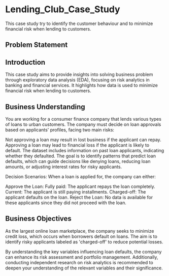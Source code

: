 # Lending_Club_Case_Study
This case study try to identify the customer behaviour and to minimize financial risk when lending to customers.

## Problem Statement
## Introduction 
This case study aims to provide insights into solving business problem through exploratory data analysis (EDA), focusing on risk analytics in banking and financial services. It highlights how data is used to minimize financial risk when lending to customers.

## Business Understanding
You are working for a consumer finance company that lends various types of loans to urban customers. The company must decide on loan approvals based on applicants' profiles, facing two main risks:

Not approving a loan may result in lost business if the applicant can repay.
Approving a loan may lead to financial loss if the applicant is likely to default.
The dataset includes information on past loan applicants, indicating whether they defaulted. The goal is to identify patterns that predict loan defaults, which can guide decisions like denying loans, reducing loan amounts, or adjusting interest rates for risky applicants.

Decision Scenarios: When a loan is applied for, the company can either:

Approve the Loan:
Fully paid: The applicant repays the loan completely.
Current: The applicant is still paying installments.
Charged-off: The applicant defaults on the loan.
Reject the Loan: No data is available for these applicants since they did not proceed with the loan.

## Business Objectives
As the largest online loan marketplace, the company seeks to minimize credit loss, which occurs when borrowers default on loans. The aim is to identify risky applicants labeled as 'charged-off' to reduce potential losses.

By understanding the key variables influencing loan defaults, the company can enhance its risk assessment and portfolio management. Additionally, conducting independent research on risk analytics is recommended to deepen your understanding of the relevant variables and their significance.
